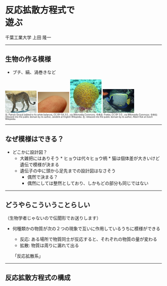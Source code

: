 # 反応拡散方程式で<br />遊ぶ


千葉工業大学 上田 隆一

---

## 生物の作る模様

* ブチ、縞、渦巻きなど　　　　　　　　　　　　　　<br />

<img width="20%" src="figs/Namibie_Etosha_Leopard_01edit.jpg" />
<img width="20%" src="figs/Fingerprint_detail_on_male.jpg" />
<img width="20%" src="figs/Brain_coral.jpg" />
<img width="20%" src="figs/Pomocanthus_imperator.jpg" />
<br />


<div style="font-size:50%;line-height:100%">左: Patrick Giraud (edited to fix white balance), CC BY-SA 3.0 <https://creativecommons.org/licenses/by-sa/3.0/>, via Wikimedia Commons. 中央左: Frettie, CC BY 3.0 <https://creativecommons.org/licenses/by/3.0>, via Wikimedia Commons. 中央右: released into the public domain by its author, Janderk at English Wikipedia. 右: released into the public domain by its author, Albert Kok at Dutch Wikipedia.</div>

---

## なぜ模様はできる？

* どこかに設計図？
   * 大雑把にはありそう
         * ヒョウは代々ヒョウ柄
         * 猫は個体差が大きいけど遺伝で模様が決まる
   * 遺伝子の中に頭から足先までの設計図はなさそう
      * 偶然で決まる？
      * 偶然にしては整然としており、しかもどの部分も同じではない

---

## どうやらこういうことらしい

（生物学者じゃないので伝聞形でお送りします）

* 何種類かの物質が次の２つの現象で互いに作用しているうちに模様ができる
  * 反応: ある場所で物質同士が反応すると、それぞれの物質の量が変わる
  * 拡散: 物質は周りに漏れて出る
  
  
  「反応拡散系」
  
---

## 反応拡散方程式の構成





